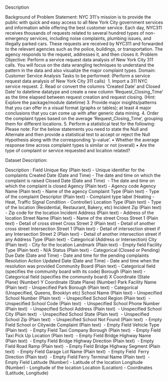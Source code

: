 Description

Background of Problem Statement:
NYC 311's mission is to provide the public with quick and easy access to all New York City government services and information while offering the best customer service. Each day, NYC311 receives thousands of requests related to several hundred types of non-emergency services, including noise complaints, plumbing issues, and illegally parked cars. These requests are received by NYC311 and forwarded to the relevant agencies such as the police, buildings, or transportation. The agency responds to the request, addresses it, and then closes it.
Problem Objective:
Perform a service request data analysis of New York City 311 calls. You will focus on the data wrangling techniques to understand the pattern in the data and also visualize the major complaint types.
Domain: Customer Service
Analysis Tasks to be performed:
(Perform a service request data analysis of New York City 311 calls) 
    1. Import a 311 NYC service request.
    2. Read or convert the columns ‘Created Date’ and Closed Date’ to datetime datatype and create a new column ‘Request_Closing_Time’ as the time elapsed between request creation and request closing. (Hint: Explore the package/module datetime)
    3. Provide major insights/patterns that you can offer in a visual format (graphs or tables); at least 4 major conclusions that you can come up with after generic data mining.
    4. Order the complaint types based on the average ‘Request_Closing_Time’, grouping them for different locations.
    5. Perform a statistical test for the following:
Please note: For the below statements you need to state the Null and Alternate and then provide a statistical test to accept or reject the Null Hypothesis along with the corresponding ‘p-value’.
    • Whether the average response time across complaint types is similar or not (overall)
    • Are the type of complaint or service requested and location related?

Dataset Description:

Description : Field
Unique Key (Plain text) - Unique identifier for the complaints
Created Date (Date and Time) - The date and time on which the complaint is raised
Closed Date (Date and Time)  - The date and time on which the complaint is closed
Agency (Plain text) - Agency code
Agency Name (Plain text) - Name of the agency
Complaint Type (Plain text) - Type of the complaint
Descriptor (Plain text) - Complaint type label (Heating - Heat, Traffic Signal Condition - Controller)
Location Type (Plain text) - Type of the location (Residential, Restaurant, Bakery, etc)
Incident Zip (Plain text) - Zip code for the location
Incident Address (Plain text) - Address of the location
Street Name (Plain text) - Name of the street
Cross Street 1 (Plain text) - Detail of cross street
Cross Street 2 (Plain text) - Detail of another cross street
Intersection Street 1 (Plain text) - Detail of intersection street if any
Intersection Street 2 (Plain text) - Detail of another intersection street if any
Address Type (Plain text) - Categorical (Address or Intersection)
City (Plain text) - City for the location
Landmark (Plain text) - Empty field
Facility Type (Plain text) - N/A
Status (Plain text) - Categorical (Closed or Pending)
Due Date (Date and Time) - Date and time for the pending complaints
Resolution Action Updated Date (Date and Time) - Date and time when the resolution was provided
Community Board (Plain text) - Categorical field (specifies the community board with its code)
Borough (Plain text) - Categorical field (specifies the community board)
X Coordinate (State Plane) (Number)
Y Coordinate (State Plane) (Number)
Park Facility Name (Plain text) - Unspecified
Park Borough (Plain text) - Categorical (Unspecified, Queens, Brooklyn etc)
School Name (Plain text) - Unspecified
School Number (Plain text)  - Unspecified
School Region (Plain text)  - Unspecified
School Code (Plain text)  - Unspecified
School Phone Number (Plain text)  - Unspecified
School Address (Plain text)  - Unspecified
School City (Plain text)  - Unspecified
School State (Plain text)  - Unspecified
School Zip (Plain text)  - Unspecified
School Not Found (Plain text)  - Empty Field
School or Citywide Complaint (Plain text)  - Empty Field
Vehicle Type (Plain text)  - Empty Field
Taxi Company Borough (Plain text)  - Empty Field
Taxi Pick Up Location (Plain text)  - Empty Field
Bridge Highway Name (Plain text)  - Empty Field
Bridge Highway Direction (Plain text)  - Empty Field
Road Ramp (Plain text)  - Empty Field
Bridge Highway Segment (Plain text)  - Empty Field
Garage Lot Name (Plain text)  - Empty Field 
Ferry Direction (Plain text)  - Empty Field
Ferry Terminal Name (Plain text)  - Empty Field
Latitude (Number) - Latitude of the location
Longitude (Number) - Longitude of the location
Location (Location) - Coordinates (Latitude, Longitude)
